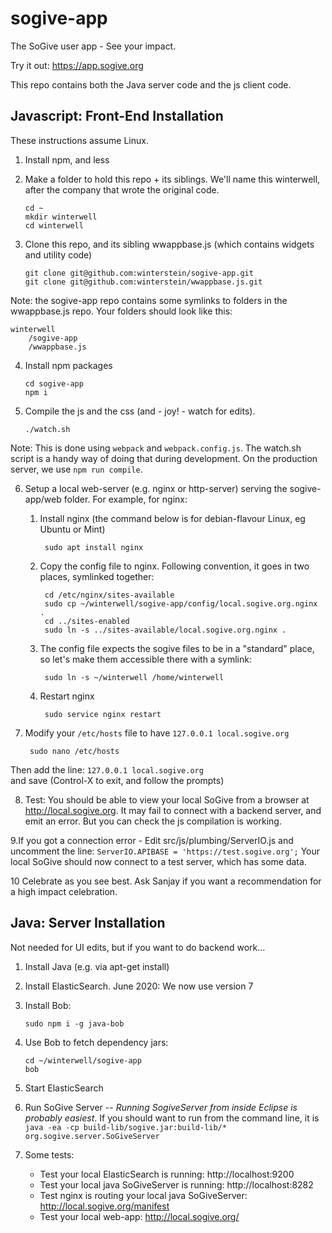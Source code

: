 # sogive-app

The SoGive user app - See your impact.

Try it out: <https://app.sogive.org>

This repo contains both the Java server code and the js client code.

## Javascript: Front-End Installation

These instructions assume Linux.

1. Install npm, and less

2. Make a folder to hold this repo + its siblings. We'll name this winterwell, after the company that wrote the original code.

       cd ~
       mkdir winterwell
       cd winterwell

3. Clone this repo, and its sibling wwappbase.js (which contains widgets and utility code)

       git clone git@github.com:winterstein/sogive-app.git
       git clone git@github.com:winterstein/wwappbase.js.git

Note: the sogive-app repo contains some symlinks to folders in the wwappbase.js repo. Your folders should look like this:

	winterwell
		/sogive-app
		/wwappbase.js

4. Install npm packages

       cd sogive-app
       npm i

5. Compile the js and the css (and - joy! - watch for edits). 

       ./watch.sh
       
Note: This is done using `webpack` and `webpack.config.js`. The watch.sh script is a handy way of doing that during development. On the production server, we use `npm run compile`.

6. Setup a local web-server (e.g. nginx or http-server) serving the sogive-app/web folder. For example, for nginx:  
  	1. Install nginx (the command below is for debian-flavour Linux, eg Ubuntu or Mint)
	
  			sudo apt install nginx
  
  	2. Copy the config file to nginx. Following convention, it goes in two places, symlinked together:
	
			cd /etc/nginx/sites-available
			sudo cp ~/winterwell/sogive-app/config/local.sogive.org.nginx .
			cd ../sites-enabled
			sudo ln -s ../sites-available/local.sogive.org.nginx .
	
	3. The config file expects the sogive files to be in a "standard" place, so let's make them accessible there with a symlink:
	
			sudo ln -s ~/winterwell /home/winterwell

	4. Restart nginx
	
			sudo service nginx restart

7. Modify your `/etc/hosts` file to have `127.0.0.1 local.sogive.org`

		sudo nano /etc/hosts

Then add the line: `127.0.0.1 local.sogive.org`   
and save (Control-X to exit, and follow the prompts)

8. Test: You should be able to view your local SoGive from a browser at http://local.sogive.org. It may fail to connect with a backend server, and emit an error. But you can check the js compilation is working.

9.If you got a connection error - Edit src/js/plumbing/ServerIO.js and uncomment the line:
	`ServerIO.APIBASE = 'https://test.sogive.org';`
Your local SoGive should now connect to a test server, which has some data.

10 Celebrate as you see best. Ask Sanjay if you want a recommendation for
a high impact celebration.


## Java: Server Installation

Not needed for UI edits, but if you want to do backend work...

1. Install Java (e.g. via apt-get install)

2. Install ElasticSearch. June 2020: We now use version 7

3. Install Bob:

       sudo npm i -g java-bob

4. Use Bob to fetch dependency jars:

       cd ~/winterwell/sogive-app
       bob

5. Start ElasticSearch

6. Run SoGive Server -- *Running SogiveServer from inside Eclipse is probably easiest*. 
If you should want to run from the command line, it is `java -ea -cp build-lib/sogive.jar:build-lib/* org.sogive.server.SoGiveServer`

7. Some tests:
   - Test your local ElasticSearch is running: http://localhost:9200
   - Test your local java SoGiveServer is running: http://localhost:8282
   - Test nginx is routing your local java SoGiveServer: http://local.sogive.org/manifest
   - Test your local web-app: http://local.sogive.org/

